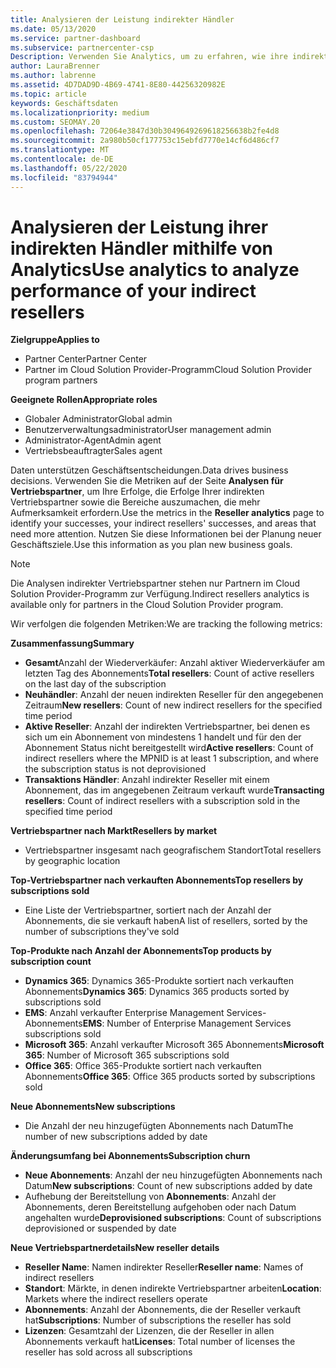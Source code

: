 ```yaml
---
title: Analysieren der Leistung indirekter Händler
ms.date: 05/13/2020
ms.service: partner-dashboard
ms.subservice: partnercenter-csp
Description: Verwenden Sie Analytics, um zu erfahren, wie ihre indirekten Vertriebspartner dies tun, sowohl ihre Erfolge als auch die Bereiche, die möglicherweise mehr Aufmerksamkeit erfordern
author: LauraBrenner
ms.author: labrenne
ms.assetid: 4D7DAD9D-4B69-4741-8E80-44256320982E
ms.topic: article
keywords: Geschäftsdaten
ms.localizationpriority: medium
ms.custom: SEOMAY.20
ms.openlocfilehash: 72064e3847d30b3049649269618256638b2fe4d8
ms.sourcegitcommit: 2a980b50cf177753c15ebfd7770e14cf6d486cf7
ms.translationtype: MT
ms.contentlocale: de-DE
ms.lasthandoff: 05/22/2020
ms.locfileid: "83794944"
---
```

# <a name="use-analytics-to-analyze-performance-of-your-indirect-resellers"></a><span data-ttu-id="9aa5e-104">Analysieren der Leistung ihrer indirekten Händler mithilfe von Analytics</span><span class="sxs-lookup"><span data-stu-id="9aa5e-104">Use analytics to analyze performance of your indirect resellers</span></span>

<span data-ttu-id="9aa5e-105">**Zielgruppe**</span><span class="sxs-lookup"><span data-stu-id="9aa5e-105">**Applies to**</span></span>

- <span data-ttu-id="9aa5e-106">Partner Center</span><span class="sxs-lookup"><span data-stu-id="9aa5e-106">Partner Center</span></span>
- <span data-ttu-id="9aa5e-107">Partner im Cloud Solution Provider-Programm</span><span class="sxs-lookup"><span data-stu-id="9aa5e-107">Cloud Solution Provider program partners</span></span>

<span data-ttu-id="9aa5e-108">**Geeignete Rollen**</span><span class="sxs-lookup"><span data-stu-id="9aa5e-108">**Appropriate roles**</span></span>

- <span data-ttu-id="9aa5e-109">Globaler Administrator</span><span class="sxs-lookup"><span data-stu-id="9aa5e-109">Global admin</span></span>
- <span data-ttu-id="9aa5e-110">Benutzerverwaltungsadministrator</span><span class="sxs-lookup"><span data-stu-id="9aa5e-110">User management admin</span></span>
- <span data-ttu-id="9aa5e-111">Administrator-Agent</span><span class="sxs-lookup"><span data-stu-id="9aa5e-111">Admin agent</span></span>
- <span data-ttu-id="9aa5e-112">Vertriebsbeauftragter</span><span class="sxs-lookup"><span data-stu-id="9aa5e-112">Sales agent</span></span>

<span data-ttu-id="9aa5e-113">Daten unterstützen Geschäftsentscheidungen.</span><span class="sxs-lookup"><span data-stu-id="9aa5e-113">Data drives business decisions.</span></span> <span data-ttu-id="9aa5e-114">Verwenden Sie die Metriken auf der Seite **Analysen für Vertriebspartner**, um Ihre Erfolge, die Erfolge Ihrer indirekten Vertriebspartner sowie die Bereiche auszumachen, die mehr Aufmerksamkeit erfordern.</span><span class="sxs-lookup"><span data-stu-id="9aa5e-114">Use the metrics in the **Reseller analytics** page to identify your successes, your indirect resellers' successes, and areas that need more attention.</span></span> <span data-ttu-id="9aa5e-115">Nutzen Sie diese Informationen bei der Planung neuer Geschäftsziele.</span><span class="sxs-lookup"><span data-stu-id="9aa5e-115">Use this information as you plan new business goals.</span></span>

> [!NOTE]
> <span data-ttu-id="9aa5e-116">Die Analysen indirekter Vertriebspartner stehen nur Partnern im Cloud Solution Provider-Programm zur Verfügung.</span><span class="sxs-lookup"><span data-stu-id="9aa5e-116">Indirect resellers analytics is available only for partners in the Cloud Solution Provider program.</span></span>

<span data-ttu-id="9aa5e-117">Wir verfolgen die folgenden Metriken:</span><span class="sxs-lookup"><span data-stu-id="9aa5e-117">We are tracking the following metrics:</span></span>

<span data-ttu-id="9aa5e-118">**Zusammenfassung**</span><span class="sxs-lookup"><span data-stu-id="9aa5e-118">**Summary**</span></span>  
 - <span data-ttu-id="9aa5e-119">**Gesamt**Anzahl der Wiederverkäufer: Anzahl aktiver Wiederverkäufer am letzten Tag des Abonnements</span><span class="sxs-lookup"><span data-stu-id="9aa5e-119">**Total resellers**: Count of active resellers on the last day of the subscription</span></span>  
 - <span data-ttu-id="9aa5e-120">**Neuhändler**: Anzahl der neuen indirekten Reseller für den angegebenen Zeitraum</span><span class="sxs-lookup"><span data-stu-id="9aa5e-120">**New resellers**: Count of new indirect resellers for the specified time period</span></span>  
 - <span data-ttu-id="9aa5e-121">**Aktive Reseller**: Anzahl der indirekten Vertriebspartner, bei denen es sich um ein Abonnement von mindestens 1 handelt und für den der Abonnement Status nicht bereitgestellt wird</span><span class="sxs-lookup"><span data-stu-id="9aa5e-121">**Active resellers**: Count of indirect resellers where the MPNID is at least 1 subscription, and where the subscription status is not deprovisioned</span></span>  
 - <span data-ttu-id="9aa5e-122">**Transaktions Händler**: Anzahl indirekter Reseller mit einem Abonnement, das im angegebenen Zeitraum verkauft wurde</span><span class="sxs-lookup"><span data-stu-id="9aa5e-122">**Transacting resellers**: Count of indirect resellers with a subscription sold in the specified time period</span></span>  

<span data-ttu-id="9aa5e-123">**Vertriebspartner nach Markt**</span><span class="sxs-lookup"><span data-stu-id="9aa5e-123">**Resellers by market**</span></span>  
 - <span data-ttu-id="9aa5e-124">Vertriebspartner insgesamt nach geografischem Standort</span><span class="sxs-lookup"><span data-stu-id="9aa5e-124">Total resellers by geographic location</span></span>  

<span data-ttu-id="9aa5e-125">**Top-Vertriebspartner nach verkauften Abonnements**</span><span class="sxs-lookup"><span data-stu-id="9aa5e-125">**Top resellers by subscriptions sold**</span></span>
 - <span data-ttu-id="9aa5e-126">Eine Liste der Vertriebspartner, sortiert nach der Anzahl der Abonnements, die sie verkauft haben</span><span class="sxs-lookup"><span data-stu-id="9aa5e-126">A list of resellers, sorted by the number of subscriptions they've sold</span></span>  

<span data-ttu-id="9aa5e-127">**Top-Produkte nach Anzahl der Abonnements**</span><span class="sxs-lookup"><span data-stu-id="9aa5e-127">**Top products by subscription count**</span></span>  
 - <span data-ttu-id="9aa5e-128">**Dynamics 365**: Dynamics 365-Produkte sortiert nach verkauften Abonnements</span><span class="sxs-lookup"><span data-stu-id="9aa5e-128">**Dynamics 365**: Dynamics 365 products sorted by subscriptions sold</span></span>  
 - <span data-ttu-id="9aa5e-129">**EMS**: Anzahl verkaufter Enterprise Management Services-Abonnements</span><span class="sxs-lookup"><span data-stu-id="9aa5e-129">**EMS**: Number of Enterprise Management Services subscriptions sold</span></span>  
 - <span data-ttu-id="9aa5e-130">**Microsoft 365**: Anzahl verkaufter Microsoft 365 Abonnements</span><span class="sxs-lookup"><span data-stu-id="9aa5e-130">**Microsoft 365**: Number of Microsoft 365 subscriptions sold</span></span>  
 - <span data-ttu-id="9aa5e-131">**Office 365**: Office 365-Produkte sortiert nach verkauften Abonnements</span><span class="sxs-lookup"><span data-stu-id="9aa5e-131">**Office 365**: Office 365 products sorted by subscriptions sold</span></span>  

<span data-ttu-id="9aa5e-132">**Neue Abonnements**</span><span class="sxs-lookup"><span data-stu-id="9aa5e-132">**New subscriptions**</span></span>  
 - <span data-ttu-id="9aa5e-133">Die Anzahl der neu hinzugefügten Abonnements nach Datum</span><span class="sxs-lookup"><span data-stu-id="9aa5e-133">The number of new subscriptions added by date</span></span>  

<span data-ttu-id="9aa5e-134">**Änderungsumfang bei Abonnements**</span><span class="sxs-lookup"><span data-stu-id="9aa5e-134">**Subscription churn**</span></span>  
 - <span data-ttu-id="9aa5e-135">**Neue Abonnements**: Anzahl der neu hinzugefügten Abonnements nach Datum</span><span class="sxs-lookup"><span data-stu-id="9aa5e-135">**New subscriptions**: Count of new subscriptions added by date</span></span>  
 - <span data-ttu-id="9aa5e-136">Aufhebung der Bereitstellung von **Abonnements**: Anzahl der Abonnements, deren Bereitstellung aufgehoben oder nach Datum angehalten wurde</span><span class="sxs-lookup"><span data-stu-id="9aa5e-136">**Deprovisioned subscriptions**: Count of subscriptions deprovisioned or suspended by date</span></span>  

<span data-ttu-id="9aa5e-137">**Neue Vertriebspartnerdetails**</span><span class="sxs-lookup"><span data-stu-id="9aa5e-137">**New reseller details**</span></span>  
 - <span data-ttu-id="9aa5e-138">**Reseller Name**: Namen indirekter Reseller</span><span class="sxs-lookup"><span data-stu-id="9aa5e-138">**Reseller name**: Names of indirect resellers</span></span>  
 - <span data-ttu-id="9aa5e-139">**Standort**: Märkte, in denen indirekte Vertriebspartner arbeiten</span><span class="sxs-lookup"><span data-stu-id="9aa5e-139">**Location**: Markets where the indirect resellers operate</span></span>  
 - <span data-ttu-id="9aa5e-140">**Abonnements**: Anzahl der Abonnements, die der Reseller verkauft hat</span><span class="sxs-lookup"><span data-stu-id="9aa5e-140">**Subscriptions**: Number of subscriptions the reseller has sold</span></span>  
 - <span data-ttu-id="9aa5e-141">**Lizenzen**: Gesamtzahl der Lizenzen, die der Reseller in allen Abonnements verkauft hat</span><span class="sxs-lookup"><span data-stu-id="9aa5e-141">**Licenses**: Total number of licenses the reseller has sold across all subscriptions</span></span>  
  
  